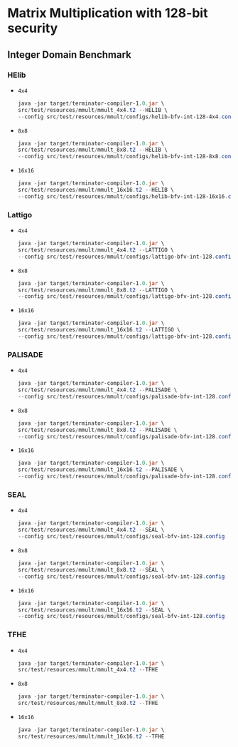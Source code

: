 # Matrix Multiplication with 128-bit security
## Integer Domain Benchmark

### HElib
* `4x4`
  ```powershell
  java -jar target/terminator-compiler-1.0.jar \
  src/test/resources/mmult/mmult_4x4.t2 --HELIB \
  --config src/test/resources/mmult/configs/helib-bfv-int-128-4x4.config
  ```
* `8x8`
  ```powershell
  java -jar target/terminator-compiler-1.0.jar \
  src/test/resources/mmult/mmult_8x8.t2 --HELIB \
  --config src/test/resources/mmult/configs/helib-bfv-int-128-8x8.config
  ```
* `16x16`
  ```powershell
  java -jar target/terminator-compiler-1.0.jar \
  src/test/resources/mmult/mmult_16x16.t2 --HELIB \
  --config src/test/resources/mmult/configs/helib-bfv-int-128-16x16.config
  ```

### Lattigo
* `4x4`
  ```powershell
  java -jar target/terminator-compiler-1.0.jar \
  src/test/resources/mmult/mmult_4x4.t2 --LATTIGO \
  --config src/test/resources/mmult/configs/lattigo-bfv-int-128.config
  ```
* `8x8`
  ```powershell
  java -jar target/terminator-compiler-1.0.jar \
  src/test/resources/mmult/mmult_8x8.t2 --LATTIGO \
  --config src/test/resources/mmult/configs/lattigo-bfv-int-128.config
  ```
* `16x16`
  ```powershell
  java -jar target/terminator-compiler-1.0.jar \
  src/test/resources/mmult/mmult_16x16.t2 --LATTIGO \
  --config src/test/resources/mmult/configs/lattigo-bfv-int-128.config
  ```

### PALISADE
* `4x4`
  ```powershell
  java -jar target/terminator-compiler-1.0.jar \
  src/test/resources/mmult/mmult_4x4.t2 --PALISADE \
  --config src/test/resources/mmult/configs/palisade-bfv-int-128.config
  ```
* `8x8`
  ```powershell
  java -jar target/terminator-compiler-1.0.jar \
  src/test/resources/mmult/mmult_8x8.t2 --PALISADE \
  --config src/test/resources/mmult/configs/palisade-bfv-int-128.config
  ```
* `16x16`
  ```powershell
  java -jar target/terminator-compiler-1.0.jar \
  src/test/resources/mmult/mmult_16x16.t2 --PALISADE \
  --config src/test/resources/mmult/configs/palisade-bfv-int-128.config
  ```

### SEAL
* `4x4`
  ```powershell
  java -jar target/terminator-compiler-1.0.jar \
  src/test/resources/mmult/mmult_4x4.t2 --SEAL \
  --config src/test/resources/mmult/configs/seal-bfv-int-128.config
  ```
* `8x8`
  ```powershell
  java -jar target/terminator-compiler-1.0.jar \
  src/test/resources/mmult/mmult_8x8.t2 --SEAL \
  --config src/test/resources/mmult/configs/seal-bfv-int-128.config
  ```
* `16x16`
  ```powershell
  java -jar target/terminator-compiler-1.0.jar \
  src/test/resources/mmult/mmult_16x16.t2 --SEAL \
  --config src/test/resources/mmult/configs/seal-bfv-int-128.config
  ```

### TFHE
* `4x4`
  ```powershell
  java -jar target/terminator-compiler-1.0.jar \
  src/test/resources/mmult/mmult_4x4.t2 --TFHE
  ```
* `8x8`
  ```powershell
  java -jar target/terminator-compiler-1.0.jar \
  src/test/resources/mmult/mmult_8x8.t2 --TFHE
  ```
* `16x16`
  ```powershell
  java -jar target/terminator-compiler-1.0.jar \
  src/test/resources/mmult/mmult_16x16.t2 --TFHE
  ```
